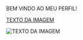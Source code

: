 BEM VINDO AO MEU PERFIL!

[TEXTO DA IMAGEM](https://stock.adobe.com/br/search?k=le%C3%A3o&asset_id=603129857)

![TEXTO DA IMAGEM](https://stock.adobe.com/br/search?k=le%C3%A3o&asset_id=603129857)

<!--
**ademilsondev/Ademilsondev** is a ✨ _special_ ✨ repository because its `README.md` (this file) appears on your GitHub profile.

Here are some ideas to get you started:

- 🔭 I’m currently working on ...
- 🌱 I’m currently learning ...
- 👯 I’m looking to collaborate on ...
- 🤔 I’m looking for help with ...
- 💬 Ask me about ...
- 📫 How to reach me: ...
- 😄 Pronouns: ...
- ⚡ Fun fact: ...
-->
